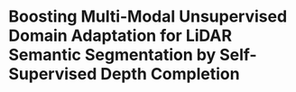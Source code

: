 # Boosting Multi-Modal Unsupervised Domain Adaptation for LiDAR Semantic Segmentation by Self-Supervised Depth Completion
